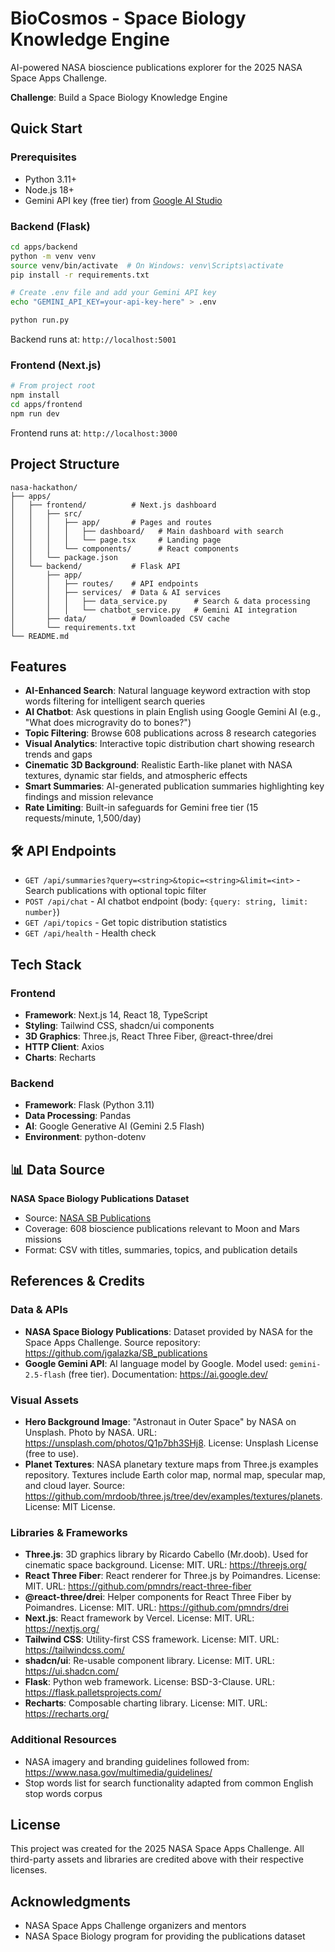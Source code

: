 # BioCosmos - Space Biology Knowledge Engine

AI-powered NASA bioscience publications explorer for the 2025 NASA Space Apps Challenge.

**Challenge**: Build a Space Biology Knowledge Engine

## Quick Start

### Prerequisites

- Python 3.11+
- Node.js 18+
- Gemini API key (free tier) from [Google AI Studio](https://aistudio.google.com/app/apikey)

### Backend (Flask)

```bash
cd apps/backend
python -m venv venv
source venv/bin/activate  # On Windows: venv\Scripts\activate
pip install -r requirements.txt

# Create .env file and add your Gemini API key
echo "GEMINI_API_KEY=your-api-key-here" > .env

python run.py
```

Backend runs at: `http://localhost:5001`

### Frontend (Next.js)

```bash
# From project root
npm install
cd apps/frontend
npm run dev
```

Frontend runs at: `http://localhost:3000`

## Project Structure

```
nasa-hackathon/
├── apps/
│   ├── frontend/          # Next.js dashboard
│   │   ├── src/
│   │   │   ├── app/       # Pages and routes
│   │   │   │   ├── dashboard/   # Main dashboard with search
│   │   │   │   └── page.tsx     # Landing page
│   │   │   └── components/      # React components
│   │   └── package.json
│   └── backend/           # Flask API
│       ├── app/
│       │   ├── routes/    # API endpoints
│       │   ├── services/  # Data & AI services
│       │   │   ├── data_service.py      # Search & data processing
│       │   │   └── chatbot_service.py   # Gemini AI integration
│       ├── data/          # Downloaded CSV cache
│       └── requirements.txt
└── README.md
```

## Features

- **AI-Enhanced Search**: Natural language keyword extraction with stop words filtering for intelligent search queries
- **AI Chatbot**: Ask questions in plain English using Google Gemini AI (e.g., "What does microgravity do to bones?")
- **Topic Filtering**: Browse 608 publications across 8 research categories
- **Visual Analytics**: Interactive topic distribution chart showing research trends and gaps
- **Cinematic 3D Background**: Realistic Earth-like planet with NASA textures, dynamic star fields, and atmospheric effects
- **Smart Summaries**: AI-generated publication summaries highlighting key findings and mission relevance
- **Rate Limiting**: Built-in safeguards for Gemini free tier (15 requests/minute, 1,500/day)

## 🛠 API Endpoints

- `GET /api/summaries?query=<string>&topic=<string>&limit=<int>` - Search publications with optional topic filter
- `POST /api/chat` - AI chatbot endpoint (body: `{query: string, limit: number}`)
- `GET /api/topics` - Get topic distribution statistics
- `GET /api/health` - Health check

## Tech Stack

### Frontend
- **Framework**: Next.js 14, React 18, TypeScript
- **Styling**: Tailwind CSS, shadcn/ui components
- **3D Graphics**: Three.js, React Three Fiber, @react-three/drei
- **HTTP Client**: Axios
- **Charts**: Recharts

### Backend
- **Framework**: Flask (Python 3.11)
- **Data Processing**: Pandas
- **AI**: Google Generative AI (Gemini 2.5 Flash)
- **Environment**: python-dotenv

## 📊 Data Source

**NASA Space Biology Publications Dataset**
- Source: [NASA SB Publications](https://github.com/jgalazka/SB_publications)
- Coverage: 608 bioscience publications relevant to Moon and Mars missions
- Format: CSV with titles, summaries, topics, and publication details

## References & Credits

### Data & APIs
- **NASA Space Biology Publications**: Dataset provided by NASA for the Space Apps Challenge. Source repository: https://github.com/jgalazka/SB_publications
- **Google Gemini API**: AI language model by Google. Model used: `gemini-2.5-flash` (free tier). Documentation: https://ai.google.dev/

### Visual Assets
- **Hero Background Image**: "Astronaut in Outer Space" by NASA on Unsplash. Photo by NASA. URL: https://unsplash.com/photos/Q1p7bh3SHj8. License: Unsplash License (free to use).
- **Planet Textures**: NASA planetary texture maps from Three.js examples repository. Textures include Earth color map, normal map, specular map, and cloud layer. Source: https://github.com/mrdoob/three.js/tree/dev/examples/textures/planets. License: MIT License.

### Libraries & Frameworks
- **Three.js**: 3D graphics library by Ricardo Cabello (Mr.doob). Used for cinematic space background. License: MIT. URL: https://threejs.org/
- **React Three Fiber**: React renderer for Three.js by Poimandres. License: MIT. URL: https://github.com/pmndrs/react-three-fiber
- **@react-three/drei**: Helper components for React Three Fiber by Poimandres. License: MIT. URL: https://github.com/pmndrs/drei
- **Next.js**: React framework by Vercel. License: MIT. URL: https://nextjs.org/
- **Tailwind CSS**: Utility-first CSS framework. License: MIT. URL: https://tailwindcss.com/
- **shadcn/ui**: Re-usable component library. License: MIT. URL: https://ui.shadcn.com/
- **Flask**: Python web framework. License: BSD-3-Clause. URL: https://flask.palletsprojects.com/
- **Recharts**: Composable charting library. License: MIT. URL: https://recharts.org/

### Additional Resources
- NASA imagery and branding guidelines followed from: https://www.nasa.gov/multimedia/guidelines/
- Stop words list for search functionality adapted from common English stop words corpus

## License

This project was created for the 2025 NASA Space Apps Challenge. All third-party assets and libraries are credited above with their respective licenses.

## Acknowledgments

- NASA Space Apps Challenge organizers and mentors
- NASA Space Biology program for providing the publications dataset
